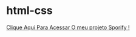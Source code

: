 # html-css
<a href="https://Guilhermecunha1/html-css/Projetos/Spotify/index.html" target="_blank">Clique Aqui Para Acessar O meu projeto Sporify !</a>

